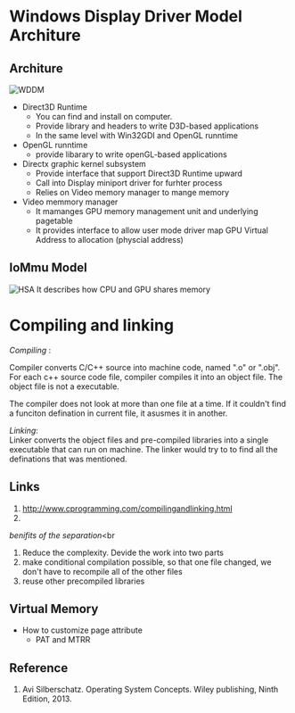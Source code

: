 # Windows Display Driver Model Architure
## Architure
![WDDM](https://msdn.microsoft.com/dynimg/IC504961.png)

* Direct3D Runtime
   * You can find and install on computer. 
   * Provide library and headers to write D3D-based applications
   * In the same level with Win32GDI and OpenGL runntime
* OpenGL runntime
  * provide libarary to write openGL-based  applications
* Directx graphic kernel subsystem 
  *  Provide interface that support Direct3D Runtime upward
  * Call into Display miniport driver for furhter process
  *  Relies on Video memory manager to mange memory
* Video memmory manager 
  * It mamanges GPU memory management unit and underlying pagetable 
  * It provides interface to allow user mode driver map GPU Virtual Address to allocation (physcial address) 
## IoMmu Model
  ![HSA](https://msdn.microsoft.com/Dn894176.iommu_model.1(en-us,VS.85).png)
It describes how CPU and GPU shares memory


# Compiling and linking

*Compiling* :   <br>

Compiler converts C/C++ source into machine code, named ".o" or ".obj".   For each c++ source code file,  compiler compiles it into an object file.  The object file is not a executable. 

The compiler does not look at more than one file at a time.  If it couldn't find a funciton defination in current file, it asusmes it in another. 


*Linking*: <br>
Linker converts the object files and pre-compiled libraries  into  a single executable  that can run on machine.  The linker would  try to to find all the definations that was mentioned. 

## Links 
1. http://www.cprogramming.com/compilingandlinking.html
2. 

*benifits of the separation*<br
1. Reduce the complexity. Devide the work into two parts
2. make conditional compilation possible, so that one file changed, we don't have to recompile all of the other files
2. reuse other precompiled libraries 

  
## Virtual Memory 
   * How to customize page attribute
      * PAT and MTRR

## Reference 
1. Avi Silberschatz. Operating System Concepts. Wiley publishing, Ninth Edition, 2013. 

